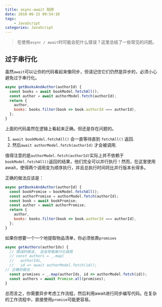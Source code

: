 ```yaml
---
title: async-await 陷阱
date: 2018-06-15 09:54:10
tags:
    - JavaScript
categories: JavaScript
---
```


> 在使用`async / await`时可能会犯什么错误？这里总结了一些常见的问题。

## 过于串行化
虽然`await`可以让你的代码看起来像同步，但请记住它们仍然是异步的，必须小心避免过于串行化。

``` javascript
async getBooksAndAuthor(authorId) {
  const books = await bookModel.fetchAll();
  const author = await authorModel.fetch(authorId);
  return {
    author,
    books: books.filter(book => book.authorId === authorId),
  };
}
```
上面的代码虽然在逻辑上看起来正确。但还是存在问题的。

<!-- more -->

1. `await bookModel.fetchAll()` 会一直等待直到 `fetchAll()` 返回.
2. 然后`await authorModel.fetch(authorId)` 才会被调用.

值得注意的是`authorModel.fetch(authorId)`实际上并不依赖于`bookModel.fetchAll()`返回的结果，他们完全可以并行执行！然而，在这里使用await，使得两个调用变为顺序执行，并且总执行时间将比并行版本长得多。
  
  
正确的做法应该是：

``` javascript
async getBooksAndAuthor(authorId) {
  const bookPromise = bookModel.fetchAll();
  const authorPromise = authorModel.fetch(authorId);
  const book = await bookPromise;
  const author = await authorPromise;
  return {
    author,
    books: books.filter(book => book.authorId === authorId),
  };
}
```

如果你想要一个一个地提取物品清单，你必须依靠`promises`

``` javascript
async getAuthors(authorIds) {
  // 错误的做法， 这会导致串行化调用
  // const authors = _.map(
  //   authorIds,
  //   id => await authorModel.fetch(id));
// 正确的做法：
  const promises = _.map(authorIds, id => authorModel.fetch(id));
  const authors = await Promise.all(promises);
}
```

总而言之，你需要异步考虑工作流程，然后利用await进行同步编写代码。在复杂的工作流程中，直接使用`promise`可能更容易。
